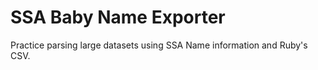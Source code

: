 SSA Baby Name Exporter
======================

Practice parsing large datasets using SSA Name information and Ruby's CSV.
